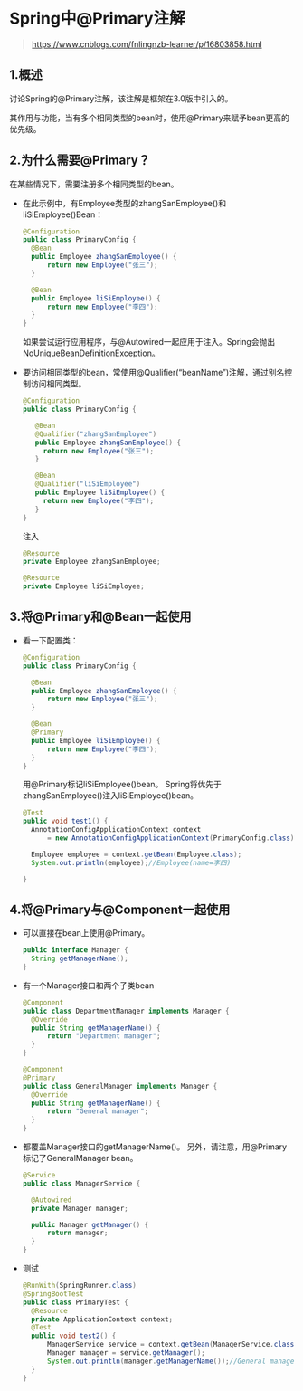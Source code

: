 #  Spring中@Primary注解

> https://www.cnblogs.com/fnlingnzb-learner/p/16803858.html

## 1.概述

讨论Spring的@Primary注解，该注解是框架在3.0版中引入的。

其作用与功能，当有多个相同类型的bean时，使用@Primary来赋予bean更高的优先级。

## 2.为什么需要@Primary？

在某些情况下，需要注册多个相同类型的bean。

- 在此示例中，有Employee类型的zhangSanEmployee()和liSiEmployee()Bean：

  ```java
  @Configuration
  public class PrimaryConfig {
  	@Bean
  	public Employee zhangSanEmployee() {
  		return new Employee("张三");
  	}
  
  	@Bean
  	public Employee liSiEmployee() {
  		return new Employee("李四");
  	}
  }
  ```

  如果尝试运行应用程序，与@Autowired一起应用于注入。Spring会抛出NoUniqueBeanDefinitionException。

- 要访问相同类型的bean，常使用@Qualifier(“beanName”)注解，通过别名控制访问相同类型。

  ```java
  @Configuration
  public class PrimaryConfig {
  
     @Bean
     @Qualifier("zhangSanEmployee")
     public Employee zhangSanEmployee() {
  	   return new Employee("张三");
     }
  
     @Bean
     @Qualifier("liSiEmployee")
     public Employee liSiEmployee() {
  	   return new Employee("李四");
     }
  }
  ```

  注入

  ```java
  @Resource
  private Employee zhangSanEmployee;
  
  @Resource
  private Employee liSiEmployee;
  ```

## 3.将@Primary和@Bean一起使用

- 看一下配置类：

  ```java
  @Configuration
  public class PrimaryConfig {
  
  	@Bean
  	public Employee zhangSanEmployee() {
  		return new Employee("张三");
  	}
  
  	@Bean
  	@Primary
  	public Employee liSiEmployee() {
  		return new Employee("李四");
  	}
  }
  ```

  用@Primary标记liSiEmployee()bean。 Spring将优先于zhangSanEmployee()注入liSiEmployee()bean。

  ```java
  @Test
  public void test1() {
  	AnnotationConfigApplicationContext context
  		= new AnnotationConfigApplicationContext(PrimaryConfig.class);
  
  	Employee employee = context.getBean(Employee.class);
  	System.out.println(employee);//Employee(name=李四)
  
  }
  ```

## 4.将@Primary与@Component一起使用

- 可以直接在bean上使用@Primary。

  ```java
  public interface Manager {
  	String getManagerName();
  }
  ```

- 有一个Manager接口和两个子类bean

  ```java
  @Component
  public class DepartmentManager implements Manager {
  	@Override
  	public String getManagerName() {
  		return "Department manager";
  	}
  }
  ```

  ```java
  @Component
  @Primary
  public class GeneralManager implements Manager {
  	@Override
  	public String getManagerName() {
  		return "General manager";
  	}
  }
  ```

- 都覆盖Manager接口的getManagerName()。 另外，请注意，用@Primary标记了GeneralManager bean。

  ```java
  @Service
  public class ManagerService {
  
  	@Autowired
  	private Manager manager;
  
  	public Manager getManager() {
  		return manager;
  	}
  }
  ```

- 测试

  ```java
  @RunWith(SpringRunner.class)
  @SpringBootTest
  public class PrimaryTest {
  	@Resource
  	private ApplicationContext context;
  	@Test
  	public void test2() {
  		ManagerService service = context.getBean(ManagerService.class);
  		Manager manager = service.getManager();
  		System.out.println(manager.getManagerName());//General manager
  	}
  }
  ```

  